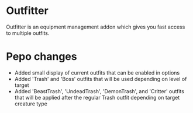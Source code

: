 # Outfitter
Outfitter is an equipment management addon which gives you fast access to multiple outfits.

# Pepo changes
- Added small display of current outfits that can be enabled in options
- Added 'Trash' and 'Boss' outfits that will be used depending on level of target
- Added 'BeastTrash', 'UndeadTrash', 'DemonTrash', and 'Critter' outfits that will be applied after the regular Trash outfit depending on target creature type
